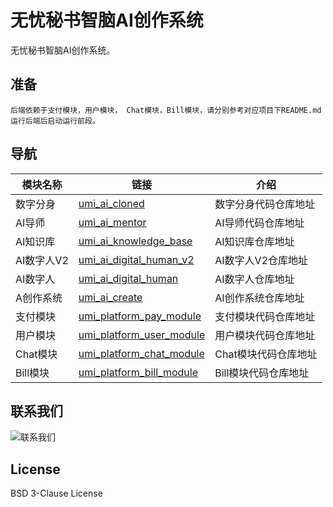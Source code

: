 # 无忧秘书智脑AI创作系统

无忧秘书智脑AI创作系统。

## 准备
    后端依赖于支付模块，用户模块， Chat模块，Bill模块，请分别参考对应项目下README.md运行后端后启动运行前段。

## 导航
| 模块名称    | 链接                                                                               | 介绍           |
|---------|----------------------------------------------------------------------------------|--------------|
| 数字分身    | [umi_ai_cloned](https://github.com/ymzn3820/umi_ai_clloned)                      | 数字分身代码仓库地址   |
| AI导师    | [umi_ai_mentor](https://github.com/ymzn3820/umi_ai_mentor)                       | AI导师代码仓库地址   |
| AI知识库   | [umi_ai_knowledge_base](https://github.com/ymzn3820/umi_ai_knowledge_base)       | AI知识库仓库地址    |
| AI数字人V2 | [umi_ai_digital_human_v2](https://github.com/ymzn3820/umi_digital_human_v2)      | AI数字人V2仓库地址  |
| AI数字人   | [umi_ai_digital_human](https://github.com/ymzn3820/umi_digital_human)            | AI数字人仓库地址    |
| A创作系统   | [umi_ai_create](https://github.com/ymzn3820/umi_ai_create)                       | AI创作系统仓库地址   |
| 支付模块    | [umi_platform_pay_module](https://github.com/ymzn3820/umi_platform_pay_module)   | 支付模块代码仓库地址   |
| 用户模块    | [umi_platform_user_module](https://github.com/ymzn3820/umi_platform_user_module) | 用户模块代码仓库地址   |
| Chat模块  | [umi_platform_chat_module](https://github.com/ymzn3820/umi_platform_chat_module) | Chat模块代码仓库地址 |
| Bill模块  | [umi_platform_bill_module](https://github.com/ymzn3820/umi_platform_bill_module) | Bill模块代码仓库地址 |

##  联系我们
![联系我们](https://umi-intelligence.oss-cn-shenzhen.aliyuncs.com/static/com/message_center/1705734163826.jpg)


## License

BSD 3-Clause License
